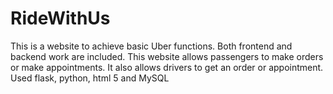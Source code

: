 # RideWithUs
This is a website to achieve basic Uber functions. Both frontend and backend work are
included. This website allows passengers to make orders or make appointments. It also allows
drivers to get an order or appointment.
Used flask, python, html 5 and MySQL
